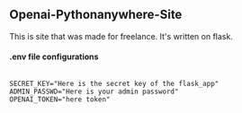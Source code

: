 ## Openai-Pythonanywhere-Site

This is site that was made for freelance. It's written on flask.

#### .env file configurations

```.env

SECRET_KEY="Here is the secret key of the flask_app"
ADMIN_PASSWD="Here is your admin password"
OPENAI_TOKEN="here token"

```
